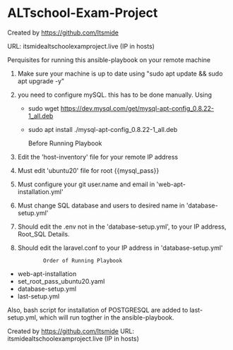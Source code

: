 # ALTschool-Exam-Project

Created by https://github.com/Itsmide

URL: itsmidealtschoolexamproject.live (IP in hosts)

Perquisites for running this ansible-playbook on your remote machine

1. Make sure your machine is up to date 
   using "sudo apt update && sudo apt upgrade -y"

2. you need to configure mySQL. this has to be done manually. Using
   -  sudo wget https://dev.mysql.com/get/mysql-apt-config_0.8.22-1_all.deb
   - sudo apt install ./mysql-apt-config_0.8.22-1_all.deb

     Before Running Playbook

1. Edit the 'host-inventory' file for your remote IP address
  
2. Must edit 'ubuntu20' file for root {{mysql_pass}}

3. Must configure your git user.name and email in 'web-apt-installation.yml'

4. Must change SQL database and users to desired name in 'database-setup.yml'

5.  Should edit the .env not in the 'database-setup.yml', to your IP address, Root_SQL Details.

6. Should edit the laravel.conf to your IP address in 'database-setup.yml'

               Order of Running Playbook

-  web-apt-installation
-  set_root_pass_ubuntu20.yaml
-  database-setup.yml
-  last-setup.yml 

Also, bash script for installation of POSTGRESQL are added to last-setup.yml, which will run togther in the ansible-playbook.

 
Created by https://github.com/Itsmide
URL: itsmidealtschoolexamproject.live (IP in hosts)
